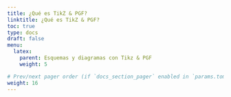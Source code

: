 ```yaml
---
title: ¿Qué es TikZ & PGF?
linktitle: ¿Qué es TikZ & PGF?
toc: true
type: docs
draft: false
menu:
  latex:
    parent: Esquemas y diagramas con Tikz & PGF
    weight: 5

# Prev/next pager order (if `docs_section_pager` enabled in `params.toml`)
weight: 16
---
```


